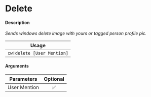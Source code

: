 # Delete

#### Description

 _Sends windows delete image with yours or tagged person profile pic._

| Usage |
| :---: |
| `cw!delete [User Mention]` |

#### Arguments

| Parameters | Optional |
| :---: | :---: |
| User Mention | ✅ |



